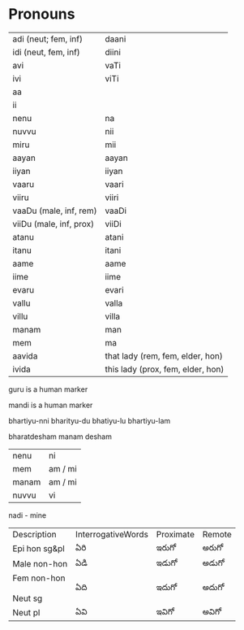 # Pronouns

  

  

|     |     |
| --- | --- |
| adi (neut; fem, inf) | daani |
| idi (neut, fem, inf) | diini |
| avi | vaTi |
| ivi | viTi |
| aa  |     |
| ii  |     |
| nenu | na  |
| nuvvu | nii |
| miru | mii |
| aayan | aayan |
| iiyan | iiyan |
| vaaru | vaari |
| viiru | viiri |
| vaaDu (male, inf, rem) | vaaDi |
| viiDu (male, inf, prox) | viiDi |
| atanu | atani |
| itanu | itani |
| aame | aame |
| iime | iime |
| evaru | evari |
| vallu | valla |
| villu | villa |
| manam | man |
| mem | ma  |
| aavida | that lady (rem, fem, elder, hon) |
| ivida | this lady (prox, fem, elder, hon) |

  

  

guru is a human marker

mandi is a human marker

  

bhartiyu-nni bharityu-du bhatiyu-lu bhartiyu-lam

  

bharatdesham manam desham

  

  

|     |     |
| --- | --- |
| nenu | ni  |
| mem | am / mi |
| manam | am / mi |
| nuvvu | vi  |

  

  

nadi - mine

  

  

|     |     |     |     |
| --- | --- | --- | --- |
| Description | InterrogativeWords | Proximate | Remote |
| Epi hon sg&pl | ఏరి | ఇరుగో | అరుగో |
| Male non-hon | ఏడి | ఇడుగో | అడుగో |
| Fem non-hon<br><br>Neut sg | ఏది | ఇదుగో | అదుగో |
| Neut pl | ఏవి | ఇవిగో | అవిగో |